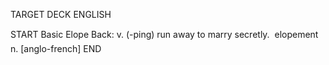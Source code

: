 TARGET DECK
ENGLISH

START
Basic
Elope
Back: v. (-ping) run away to marry secretly.  elopement n. [anglo-french]
END
